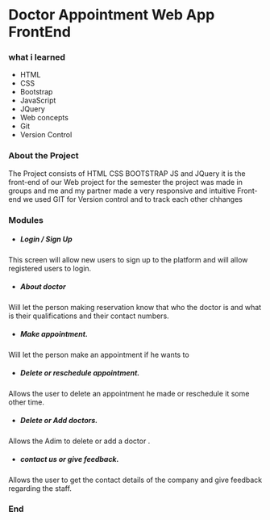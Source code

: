 # Doctor Appointment Web App FrontEnd

### what i learned

- HTML
- CSS 
- Bootstrap
- JavaScript
- JQuery
- Web concepts
- Git
- Version Control
### About the Project
The Project consists of HTML CSS BOOTSTRAP JS and JQuery it is the front-end of our Web project for the semester the project was made in groups and me and my partner made a very responsive and intuitive Front-end we used GIT for Version control and to track each other chhanges

### Modules

- ##### Login / Sign Up
This screen will allow new users to sign up to the platform and will allow registered users to login.
- ##### About doctor
Will let the person making reservation know that who the doctor is and what is their qualifications and their contact numbers.
- ##### Make appointment. 
Will let the person make an appointment if he wants to 
- ##### Delete or reschedule appointment.
Allows the user to delete an appointment he made or reschedule it some other time.
- ##### Delete or Add doctors.
Allows the Adim to delete or add a doctor .
- ##### contact us or give feedback.
Allows the user to get the contact details of the company and give feedback regarding the staff.

### End

